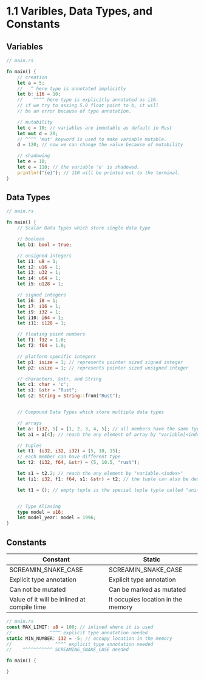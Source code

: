 # 1.1 Varibles, Data Types, and Constants

## Variables

```rust
// main.rs

fn main() {
    // creation
    let a = 5;
    //   ^ here type is annotated implicitly
    let b: i16 = 10;
    //    ^^^^ here type is explicitly annotated as i16.
    // if we try to assing 5.0 float point to b, it will
    // be an error because of type annotation.

    // mutability
    let c = 10; // variables are immutable as default in Rust
    let mut d = 20;
    // ^^^^ 'mut' keyword is used to make variable mutable.
    d = 120; // now we can change the value because of mutability

    // shadowing
    let e = 10;
    let e = 110; // the variable 'e' is shadowed.
    println!("{e}"); // 110 will be printed out to the terminal.
}
```

## Data Types

```rust
// main.rs

fn main() {
    // Scalar Data Types which store single data type

    // boolean
    let b1: bool = true;

    // unsigned integers
    let i1: u8 = 1;
    let i2: u16 = 1;
    let i3: u32 = 1;
    let i4: u64 = 1;
    let i5: u128 = 1;

    // signed integers
    let i6: i8 = 1;
    let i7: i16 = 1;
    let i9: i32 = 1;
    let i10: i64 = 1;
    let i11: i128 = 1;

    // floating point numbers
    let f1: f32 = 1.0;
    let f2: f64 = 1.0;

    // platform specific integers
    let p1: isize = 1; // represents pointer sized signed integer
    let p2: usize = 1; // represents pointer sized unsigned integer

    // characters, &str, and String
    let c1: char = 'c';
    let s1: &str = "Rust";
    let s2: String = String::from("Rust");


    // Compound Data Types which store multiple data types

    // arrays
    let a: [i32, 5] = [1, 2, 3, 4, 5]; // all members have the same type
    let a1 = a[4]; // reach the any element of array by "variable[<index>]"

    // tuples
    let t1: (i32, i32, i32) = (5, 10, 15);
    // each member can have different type
    let t2: (i32, f64, &str) = (5, 10.5, "rust");

    let s1 = t2.2; // reach the any element by "variable.<index>"
    let (i1: i32, f1: f64, s1: &str) = t2; // the tuple can also be destructured

    let t1 = (); // empty tuple is the special tuple typle called "unit type"


    // Type Aliasing
    type model = u16;
    let model_year: model = 1996;
}
```

## Constants

| Constant                                    | Static                             |
| ------------------------------------------- | ---------------------------------- |
| SCREAMIN_SNAKE_CASE                         | SCREAMIN_SNAKE_CASE                |
| Explicit type annotation                    | Explicit type annotation           |
| Can not be mutated                          | Can be marked as mutated           |
| Value of it will be inlined at compile time | It occupies location in the memory |

```rust
// main.rs
const MAX_LIMIT: u8 = 100; // inlined where it is used
//              ^^^^ explicit type annotation needed
static MIN_NUMBER: i32 = -5; // occupy location in the memory
//                ^^^^ explicit type annotation needed
//    ^^^^^^^^^^^ SCREAMING_SNAKE_CASE needed

fn main() {

}
```
